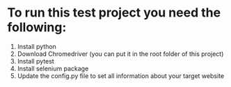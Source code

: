 # To run this test project you need the following:
1. Install python 
2. Download Chromedriver (you can put it in the root folder of this project)
3. Install pytest
4. Install selenium package
5. Update the config.py file to set all information about your target website
